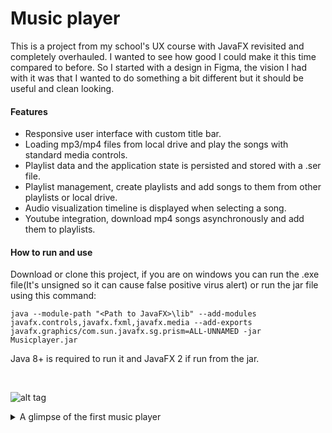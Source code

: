 # Music player
This is a project from my school's UX course with JavaFX revisited and completely overhauled.
I wanted to see how good I could make it this time compared to before. So I started with a design in Figma, the vision 
I had with it was that I wanted to do something a bit different but it should be useful and clean looking.

<h4>Features</h4>

* Responsive user interface with custom title bar.
* Loading mp3/mp4 files from local drive and play the songs with standard media controls.
* Playlist data and the application state is persisted and stored with a .ser file.
* Playlist management, create playlists and add songs to them from other playlists or local drive.
* Audio visualization timeline is displayed when selecting a song.
* Youtube integration, download mp4 songs asynchronously and add them to playlists.

<h4>How to run and use</h4>
Download or clone this project, if you are on windows you can run the .exe file(It's unsigned so it can cause false positive virus alert)
or run the jar file using this command: 

 ```java --module-path "<Path to JavaFX>\lib" --add-modules javafx.controls,javafx.fxml,javafx.media --add-exports javafx.graphics/com.sun.javafx.sg.prism=ALL-UNNAMED -jar Musicplayer.jar ```
 
 Java 8+ is required to run it and JavaFX 2 if run from the jar.

<br>

![alt tag](https://github.com/t3rraform/musicplayer/blob/master/Thumbnail.png)

<details>
  <summary>A glimpse of the first music player</summary>
 
 <br>
 
 ![alt tag](https://github.com/t3rraform/musicplayer/blob/master/OldMusicplayer.jpg)
 
 </details>
 
